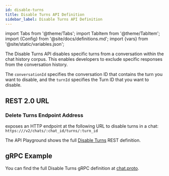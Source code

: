 ```yaml
---
id: disable-turns
title: Disable Turns API Definition
sidebar_label: Disable Turns API Definition
---
```


import Tabs from '@theme/Tabs';
import TabItem from '@theme/TabItem';
import {Config} from '@site/docs/definitions.md';
import {vars} from '@site/static/variables.json';

The Disable Turns API disables specific turns from a conversation within the 
chat history corpus. This enables developers to exclude specific responses 
from the conversation history.

The `conversationId` specifies the conversation ID that contains the turn 
you want to disable, and the `turnId` specifies the Turn ID that you want to 
disable.

## REST 2.0 URL

### Delete Turns Endpoint Address

<Config v="names.product"/> exposes an HTTP endpoint at the following URL
to disable turns in a chat:
<code>https://<Config v="domains.rest.indexing"/>/v2/chats/:chat_id/turns/:turn_id</code>

The API Playground shows the full [Disable Turns](/docs/rest-api/update-chat-turn) REST definition.

## gRPC Example

You can find the full Disable Turns gRPC definition at [chat.proto](https://github.com/vectara/protos/blob/main/chat.proto).